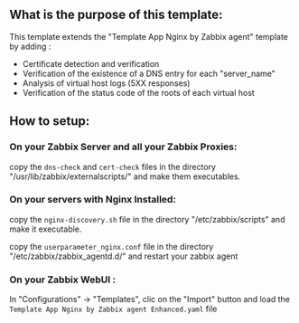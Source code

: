 ## What is the purpose of this template:

This template extends the "Template App Nginx by Zabbix agent" template by adding :
* Certificate detection and verification
* Verification of the existence of a DNS entry for each "server_name"
* Analysis of virtual host logs (5XX responses)
* Verification of the status code of the roots of each virtual host 

## How to setup:

### On your Zabbix Server and all your Zabbix Proxies:
copy the `dns-check` and `cert-check` files in the directory "/usr/lib/zabbix/externalscripts/" and make them executables.

### On your servers with Nginx Installed:
copy the `nginx-discovery.sh` file in the directory "/etc/zabbix/scripts" and make it executable.

copy the `userparameter_nginx.conf` file in the directory "/etc/zabbix/zabbix_agentd.d/" and restart your zabbix agent

### On your Zabbix WebUI :

In "Configurations" -> "Templates", clic on the "Import" button and load the `Template App Nginx by Zabbix agent Enhanced.yaml` file
